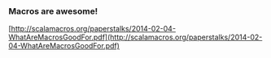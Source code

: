 ### Macros are awesome!

[http://scalamacros.org/paperstalks/2014-02-04-WhatAreMacrosGoodFor.pdf](http://scalamacros.org/paperstalks/2014-02-04-WhatAreMacrosGoodFor.pdf)